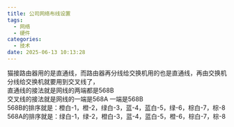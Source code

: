```yaml
---
title: 公司网络布线设置
tags:
  - 网络
  - 硬件
categories:
  - 技术
date: 2025-06-13 10:13:28
---
```


猫接路由器用的是直通线，而路由器再分线给交换机用的也是直通线，再由交换机分线给交换机就要用到交叉线了，  
直通线的接法就是网线的两端都是568B  
交叉线的接法就是网线的一端是568A 一端是568B  
568B的排序就是：橙白-1，橙-2，绿白-3，蓝-4，蓝白-5，绿-6，棕白-7，棕-8  
568A的排序就是：绿白-1，绿-2，橙白-3，蓝-4，蓝白-5，橙-6，棕白-7，棕-8

